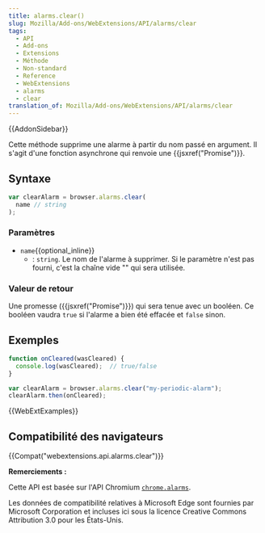 ```yaml
---
title: alarms.clear()
slug: Mozilla/Add-ons/WebExtensions/API/alarms/clear
tags:
  - API
  - Add-ons
  - Extensions
  - Méthode
  - Non-standard
  - Reference
  - WebExtensions
  - alarms
  - clear
translation_of: Mozilla/Add-ons/WebExtensions/API/alarms/clear
---
```


{{AddonSidebar}}

Cette méthode supprime une alarme à partir du nom passé en argument. Il s'agit d'une fonction asynchrone qui renvoie une {{jsxref("Promise")}}.

## Syntaxe

```js
var clearAlarm = browser.alarms.clear(
  name // string
);
```

### Paramètres

- `name`{{optional_inline}}
  - : `string`. Le nom de l'alarme à supprimer. Si le paramètre n'est pas fourni, c'est la chaîne vide "" qui sera utilisée.

### Valeur de retour

Une promesse ({{jsxref("Promise")}}) qui sera tenue avec un booléen. Ce booléen vaudra `true` si l'alarme a bien été effacée et `false` sinon.

## Exemples

```js
function onCleared(wasCleared) {
  console.log(wasCleared);  // true/false
}

var clearAlarm = browser.alarms.clear("my-periodic-alarm");
clearAlarm.then(onCleared);
```

{{WebExtExamples}}

## Compatibilité des navigateurs

{{Compat("webextensions.api.alarms.clear")}}

**Remerciements :**

Cette API est basée sur l'API Chromium [`chrome.alarms`](https://developer.chrome.com/extensions/alarms).

Les données de compatibilité relatives à Microsoft Edge sont fournies par Microsoft Corporation et incluses ici sous la licence Creative Commons Attribution 3.0 pour les États-Unis.
